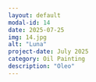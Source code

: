 ```yaml
---
layout: default
modal-id: 14
date: 2025-07-25
img: 14.jpg
alt: "Luna"
project-date: July 2025
category: Oil Painting
description: "Oleo"
---
```

